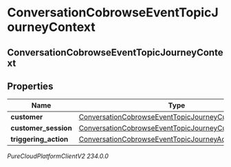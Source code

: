 # ConversationCobrowseEventTopicJourneyContext

## ConversationCobrowseEventTopicJourneyContext

## Properties

|Name | Type | Description | Notes|
|------------ | ------------- | ------------- | -------------|
| **customer** | [ConversationCobrowseEventTopicJourneyCustomer](ConversationCobrowseEventTopicJourneyCustomer) |  | [optional] |
| **customer_session** | [ConversationCobrowseEventTopicJourneyCustomerSession](ConversationCobrowseEventTopicJourneyCustomerSession) |  | [optional] |
| **triggering_action** | [ConversationCobrowseEventTopicJourneyAction](ConversationCobrowseEventTopicJourneyAction) |  | [optional] |



_PureCloudPlatformClientV2 234.0.0_

